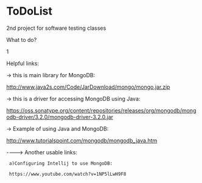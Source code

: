 # ToDoList
2nd project for software testing classes

What to do?

1

Helpful links:

-> this is main library for MongoDB:

http://www.java2s.com/Code/JarDownload/mongo/mongo.jar.zip

-> this is a driver for accessing MongoDB using Java:

https://oss.sonatype.org/content/repositories/releases/org/mongodb/mongodb-driver/3.2.0/mongodb-driver-3.2.0.jar

-> Example of using Java and MongoDB:

http://www.tutorialspoint.com/mongodb/mongodb_java.htm

----> Another usable links: 

     a)Configuring Intellij to use MongoDB:
     
     https://www.youtube.com/watch?v=1NP5lLwH9F8
